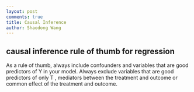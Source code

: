 ```yaml
---
layout: post
comments: true
title: Causal Inference
author: Shaodong Wang
---
```



## causal inference rule of thumb for regression
As a rule of thumb, always include confounders and variables that are good predictors of Y
 in your model. Always exclude variables that are good predictors of only T
, mediators between the treatment and outcome or common effect of the treatment and outcome.
